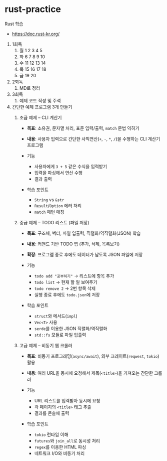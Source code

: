 # rust-practice
Rust 학습

- https://doc.rust-kr.org/

1. 1회독
    1. 월 1 2 3 4 5
    2. 화 6 7 8 9 10
    3. 수 11 12 13 14
    4. 목  15 16 17 18
    5. 금 19 20
2. 2회독
    1. MD로 정리
3. 3회독
    1. 예제 코드 작성 및 주석
4. 간단한 예제 프로그램 3개 만들기
    1. 초급 예제 – CLI 계산기
        - **목표**: 소유권, 문자열 처리, 표준 입력/출력, `match` 문법 익히기
        - **내용**: 사용자 입력으로 간단한 사칙연산(`+`, `-`, `*`, `/`)을 수행하는 CLI 계산기 프로그램

        - 기능
            - 사용자에게 `3 + 5` 같은 수식을 입력받기
            - 입력을 파싱해서 연산 수행
            - 결과 출력
        - 학습 포인트
            - `String` vs `&str`
            - `Result`/`Option` 에러 처리
            - `match` 패턴 매칭

    2. 중급 예제 – TODO 리스트 (파일 저장)
        - **목표**: 구조체, 벡터, 파일 입출력, 직렬화/역직렬화(JSON) 학습
        - **내용**: 커맨드 기반 TODO 앱 (추가, 삭제, 목록보기)
        - **확장**: 프로그램 종료 후에도 데이터가 남도록 JSON 파일에 저장

        - 기능
            - `todo add "공부하기"` → 리스트에 항목 추가
            - `todo list` → 현재 할 일 보여주기
            - `todo remove 2` → 2번 항목 삭제
            - 실행 종료 후에도 `todo.json`에 저장
        - 학습 포인트
            - `struct`와 메서드(`impl`)
            - `Vec<T>` 사용
            - `serde`를 이용한 JSON 직렬화/역직렬화
            - `std::fs` 모듈로 파일 입출력

    3. 고급 예제 – 비동기 웹 크롤러
        - **목표**: 비동기 프로그래밍(`async/await`), 외부 크레이트(`reqwest`, `tokio`) 활용
        - **내용**: 여러 URL을 동시에 요청해서 제목(`<title>`)을 가져오는 간단한 크롤러

        - 기능
            - URL 리스트를 입력받아 동시에 요청
            - 각 페이지의 `<title>` 태그 추출
            - 결과를 콘솔에 출력
        - 학습 포인트
            - `tokio` 런타임 이해
            - `futures`와 `join_all`로 동시성 처리
            - `regex`를 이용한 HTML 파싱
            - 네트워크 I/O와 비동기 처리
    